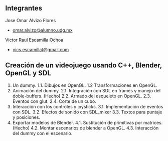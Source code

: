 
## Integrantes
Jose Omar Alvizo Flores
   * omar.alvizo@alumno.udg.mx
   
Victor Raul Escamilla Ochoa
   * vics.escamillat@gmail.com

## Creación de un videojuego usando C++, Blender, OpenGL y SDL

1. Un dummy.
	1.1. Dibujos en OpenGL.
	1.2  Transformaciones en OpenGL.
2. Animación del dummy.
	2.1. Integración con SDL en frames y manejo del doble-buffers. (Hecho)
	2.2. Armado del esqueleto en OpenGL.
	2.3. Eventos con glut.
	2.4. Corte de un cubo.
3. Interacción con los controles y joysticks.
	3.1. Implementación de eventos con SDL.
	3.2. Efectos de sonido con SDL_mixer
	3.3. Textos para puntaje y posiciones.
4. Exportar modelos de Blender.
	4.1. Sustitución de primitivas por matrices. (Hecho)
	4.2. Montar escenarios de blender a OpenGL.
	4.3. Interacción del dummy con el escenario.

